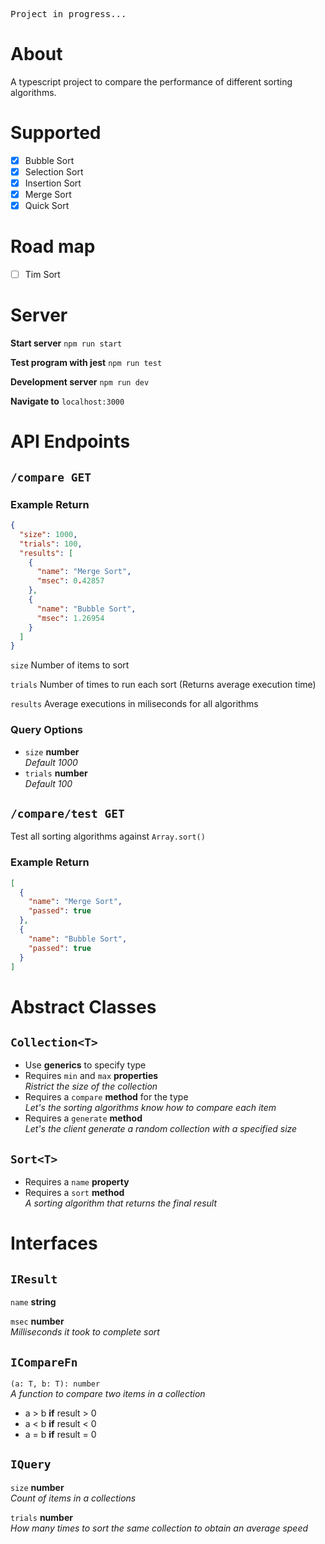 <pre>Project in progress...</pre>

# About

A typescript project to compare the performance of different sorting algorithms.

# Supported

- [x] Bubble Sort
- [x] Selection Sort
- [x] Insertion Sort
- [x] Merge Sort
- [x] Quick Sort

# Road map

- [ ] Tim Sort

# Server

**Start server** `npm run start`

**Test program with jest** `npm run test`

**Development server** `npm run dev`

**Navigate to** `localhost:3000`

# API Endpoints

## `/compare GET`

### Example Return

```json
{
  "size": 1000,
  "trials": 100,
  "results": [
    {
      "name": "Merge Sort",
      "msec": 0.42857
    },
    {
      "name": "Bubble Sort",
      "msec": 1.26954
    }
  ]
}
```

`size` Number of items to sort

`trials` Number of times to run each sort (Returns average execution time)

`results` Average executions in miliseconds for all algorithms

### Query Options

- `size` **number**  
  _Default 1000_
- `trials` **number**  
  _Default 100_

## `/compare/test GET`

Test all sorting algorithms against `Array.sort()`

### Example Return

```json
[
  {
    "name": "Merge Sort",
    "passed": true
  },
  {
    "name": "Bubble Sort",
    "passed": true
  }
]
```

# Abstract Classes

## `Collection<T>`

- Use **generics** to specify type
- Requires `min` and `max` **properties**  
  _Ristrict the size of the collection_
- Requires a `compare` **method** for the type  
  _Let's the sorting algorithms know how to compare each item_
- Requires a `generate` **method**  
  _Let's the client generate a random collection with a specified size_

## `Sort<T>`

- Requires a `name` **property**
- Requires a `sort` **method**  
  _A sorting algorithm that returns the final result_

# Interfaces

## `IResult`

`name` **string**

`msec` **number**  
_Milliseconds it took to complete sort_

## `ICompareFn`

`(a: T, b: T): number`  
_A function to compare two items in a collection_

- a > b **if** result > 0
- a < b **if** result < 0
- a = b **if** result = 0

## `IQuery`

`size` **number**  
_Count of items in a collections_

`trials` **number**  
_How many times to sort the same collection to obtain an average speed_
